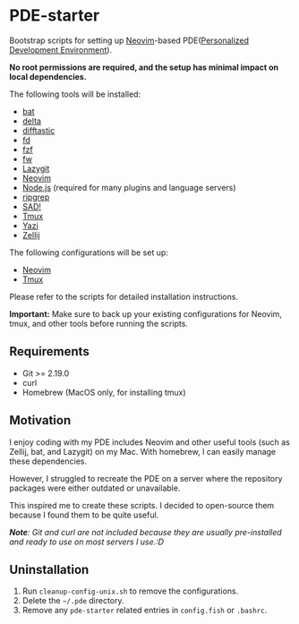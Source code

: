 # PDE-starter

Bootstrap scripts for setting up [Neovim](https://neovim.io/)-based PDE([Personalized Development Environment](https://youtu.be/QMVIJhC9Veg?si=VgJQLBVTIYmNjVSD)).

**No root permissions are required, and the setup has minimal impact on local dependencies.**

The following tools will be installed:

- [bat](https://github.com/sharkdp/bat)
- [delta](https://github.com/dandavison/delta)
- [difftastic](https://github.com/Wilfred/difftastic)
- [fd](https://github.com/sharkdp/fd)
- [fzf](https://github.com/junegunn/fzf)
- [fw](https://github.com/yilinfang/fw)
- [Lazygit](https://github.com/jesseduffield/lazygit)
- [Neovim](https://neovim.io/)
- [Node.js](https://nodejs.org/) (required for many plugins and language servers)
- [ripgrep](https://github.com/BurntSushi/ripgrep)
- [SAD!](https://github.com/ms-jpq/sad)
- [Tmux](https://github.com/tmux/tmux)
- [Yazi](https://github.com/sxyazi/yazi)
- [Zellij](https://zellij.dev/)

The following configurations will be set up:

- [Neovim](https://github.com/yilinfang/nvim)
- [Tmux](https://github.com/yilinfang/tmux)

Please refer to the scripts for detailed installation instructions.

**Important:** Make sure to back up your existing configurations for Neovim, tmux, and other tools before running the scripts.

## Requirements

- Git >= 2.19.0
- curl
- Homebrew (MacOS only, for installing tmux)

## Motivation

I enjoy coding with my PDE includes Neovim and other useful tools (such as Zellij, bat, and Lazygit) on my Mac. With homebrew, I can easily manage these dependencies.

However, I struggled to recreate the PDE on a server where the repository packages were either outdated or unavailable.

This inspired me to create these scripts. I decided to open-source them because I found them to be quite useful.

_**Note**: Git and curl are not included because they are usually pre-installed and ready to use on most servers I use.:D_

## Uninstallation

1. Run `cleanup-config-unix.sh` to remove the configurations.
2. Delete the `~/.pde` directory.
3. Remove any `pde-starter` related entries in `config.fish` or `.bashrc`.
